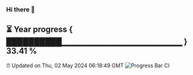 ### Hi there 👋
⏳ Year progress { ██████████▁▁▁▁▁▁▁▁▁▁▁▁▁▁▁▁▁▁▁▁ } 33.41 %
---
⏰ Updated on Thu, 02 May 2024 06:18:49 GMT
![Progress Bar CI](https://github.com/liununu/liununu/workflows/Progress%20Bar%20CI/badge.svg)
